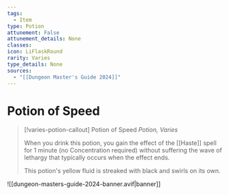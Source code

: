 ```yaml
---
tags:
  - Item
type: Potion
attunement: False
attunement_details: None
classes:
icon: LiFlaskRound
rarity: Varies
type_details: None
sources: 
  - "[[Dungeon Master's Guide 2024]]"
---
```

# Potion of Speed
>[!varies-potion-callout] Potion of Speed
>_Potion, Varies_
>
>When you drink this potion, you gain the effect of the [[Haste]] spell for 1 minute (no Concentration required) without suffering the wave of lethargy that typically occurs when the effect ends.
>
>This potion's yellow fluid is streaked with black and swirls on its own.
>


![[dungeon-masters-guide-2024-banner.avif|banner]]